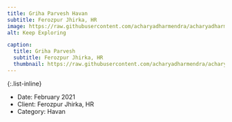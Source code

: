 ```yaml
---
title: Griha Parvesh Havan
subtitle: Ferozpur Jhirka, HR
image: https://raw.githubusercontent.com/acharyadharmendra/acharyadharmendra.github.io/main/assets/img/portfolio/AD-07.jpeg
alt: Keep Exploring

caption:
  title: Griha Parvesh
  subtitle: Ferozpur Jhirka, HR
  thumbnail: https://raw.githubusercontent.com/acharyadharmendra/acharyadharmendra.github.io/main/assets/img/portfolio/AD-07.jpeg
---
```


{:.list-inline}
- Date: February 2021
- Client: Ferozpur Jhirka, HR
- Category: Havan

